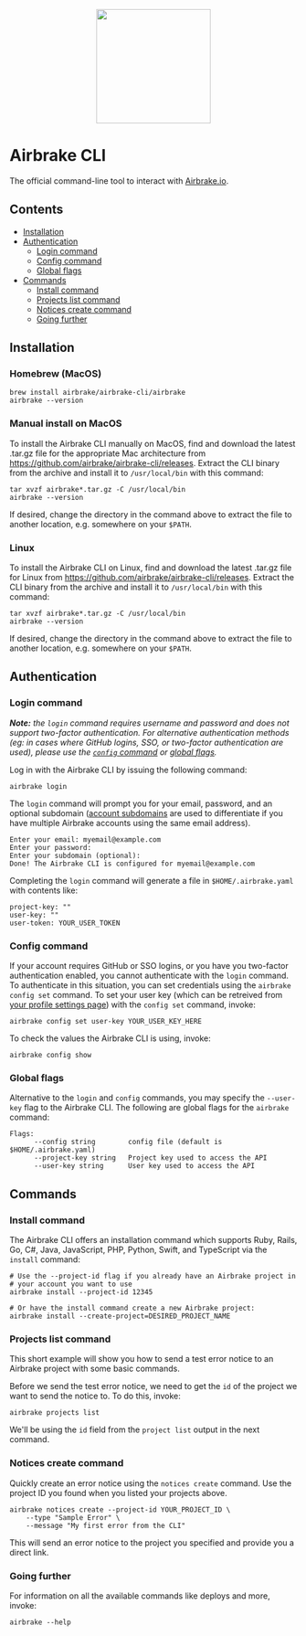 <p align="center">
  <img src="https://airbrake-github-assets.s3.amazonaws.com/brand/airbrake-full-logo.png" width="200">
</p>

# Airbrake CLI

The official command-line tool to interact with [Airbrake.io](https://airbrake.io/).

## Contents
- [Installation](#installation)
- [Authentication](#authentication)
  - [Login command](#login-command)
  - [Config command](#config-command)
  - [Global flags](#global-flags)
- [Commands](#commands)
  - [Install command](#install-command)
  - [Projects list command](#projects-list-command)
  - [Notices create command](#notices-create-command)
  - [Going further](#going-further)

## Installation

### Homebrew (MacOS)

```
brew install airbrake/airbrake-cli/airbrake
airbrake --version
```

### Manual install on MacOS

To install the Airbrake CLI manually on MacOS, find and download the latest .tar.gz file for the appropriate Mac architecture from https://github.com/airbrake/airbrake-cli/releases. Extract the CLI binary from the archive and install it to `/usr/local/bin` with this command:

```
tar xvzf airbrake*.tar.gz -C /usr/local/bin
airbrake --version
```

If desired, change the directory in the command above to extract the file to another location, e.g. somewhere on your `$PATH`.

### Linux

To install the Airbrake CLI on Linux, find and download the latest .tar.gz file for Linux from https://github.com/airbrake/airbrake-cli/releases. Extract the CLI binary from the archive and install it to `/usr/local/bin` with this command:

```
tar xvzf airbrake*.tar.gz -C /usr/local/bin
airbrake --version
```

If desired, change the directory in the command above to extract the file to another location, e.g. somewhere on your `$PATH`.

## Authentication

### Login command

_**Note:** the `login` command requires username and password and does not support two-factor authentication. For alternative authentication methods (eg: in cases where GitHub logins, SSO, or two-factor authentication are used), please use the [`config` command](#config-command) or [global flags](#global-flags)._

Log in with the Airbrake CLI by issuing the following command:

```
airbrake login
```

The `login` command will prompt you for your email, password, and an optional subdomain ([account subdomains](https://airbrake.io/docs/airbrake-faq/what-is-my-subdomain/) are used to differentiate if you have multiple Airbrake accounts using the same email address).

```
Enter your email: myemail@example.com
Enter your password:
Enter your subdomain (optional):
Done! The Airbrake CLI is configured for myemail@example.com
```

Completing the `login` command will generate a file in `$HOME/.airbrake.yaml` with contents like:

```
project-key: ""
user-key: ""
user-token: YOUR_USER_TOKEN
```

### Config command

If your account requires GitHub or SSO logins, or you have you two-factor authentication enabled, you cannot authenticate with the `login` command. To authenticate in this situation, you can set credentials using the `airbrake config set` command. To set your user key (which can be retreived from [your profile settings page](https://airbrake.io/users/edit)) with the `config set` command, invoke:

```
airbrake config set user-key YOUR_USER_KEY_HERE
```

To check the values the Airbrake CLI is using, invoke:

```
airbrake config show
```

### Global flags

Alternative to the `login` and `config` commands, you may specify the `--user-key` flag to the Airbrake CLI. The following are global flags for the `airbrake` command:

```
Flags:
      --config string        config file (default is $HOME/.airbrake.yaml)
      --project-key string   Project key used to access the API
      --user-key string      User key used to access the API
```

## Commands

### Install command

The Airbrake CLI offers an installation command which supports Ruby, Rails, Go, C#, Java, JavaScript, PHP, Python, Swift, and TypeScript via the `install` command:

```
# Use the --project-id flag if you already have an Airbrake project in
# your account you want to use
airbrake install --project-id 12345

# Or have the install command create a new Airbrake project:
airbrake install --create-project=DESIRED_PROJECT_NAME
```

### Projects list command

This short example will show you how to send a test error notice to an Airbrake project with some basic commands.

Before we send the test error notice, we need to get the `id` of the project we want to send the notice to. To do this, invoke:

```
airbrake projects list
```

We'll be using the `id` field from the `project list` output in the next command.

### Notices create command

Quickly create an error notice using the `notices create` command. Use the project ID you found when you listed your projects above.

```
airbrake notices create --project-id YOUR_PROJECT_ID \
    --type "Sample Error" \
    --message "My first error from the CLI"
```

This will send an error notice to the project you specified and provide you a direct link.

### Going further

For information on all the available commands like deploys and more, invoke:

```
airbrake --help
```
